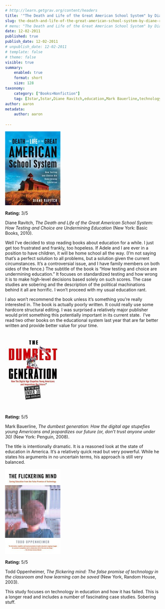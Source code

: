 ```yaml
---
# http://learn.getgrav.org/content/headers
title: '"The Death and Life of the Great American School System" by Diane Ravitch'
slug: the-death-and-life-of-the-great-american-school-system-by-diane-ravitch
# menu: "The Death and Life of the Great American School System" by Diane Ravitch
date: 12-02-2011
published: true
publish_date: 12-02-2011
# unpublish_date: 12-02-2011
# template: false
# theme: false
visible: true
summary:
    enabled: true
    format: short
    size: 128
taxonomy:
    category: ["Books>Nonfiction"]
    tag: [3star,5star,Diane Ravitch,education,Mark Bauerline,technology,Todd Oppenheimer]
author: aaron
metadata:
    author: aaron

---
```


![](cover14.jpg "Great American School System")  

**Rating:** 3/5

Diane Ravitch, *The Death and Life of the Great American School System: How Testing and Choice are Undermining Education* (New York: Basic Books, 2010).

Well I’ve decided to stop reading books about education for a while. I just get too frustrated and frankly, too hopeless. If Adele and I are ever in a position to have children, it will be home school all the way. (I’m not saying that’s a perfect solution to all problems, but a solution given the current circumstances. It’s a controversial issue, and I have family members on both sides of the fence.) The subtitle of the book is “How testing and choice are undermining education.” It focuses on standardized testing and how wrong it is to make high-level decisions based solely on such scores. The case studies are sobering and the description of the political machinations behind it all are horrific. I won’t proceed with my usual education rant.

I also won’t recommend the book unless it’s something you’re really interested in. The book is actually poorly written. It could really use some hardcore structural editing. I was surprised a relatively major publisher would print something this potentially important in its current state.  I’ve read two other books on the educational system last year that are far better written and provide better value for your time.

![](cover15.jpg "The Dumbest Generation")  

**Rating:** 5/5

Mark Bauerline, *The dumbest generation: How the digital age stupefies young Americans and jeopardizes our future (or, don’t trust anyone under 30)* (New York: Penguin, 2008).

The title is intentionally dramatic. It is a reasoned look at the state of education in America. It’s a relatively quick read but very powerful. While he states his arguments in no uncertain terms, his approach is still very balanced.

![](cover16.jpg "The Flickering Mind")

**Rating:** 5/5

Todd Oppenheimer, *The flickering mind: The false promise of technology in the classroom and how learning can be saved* (New York, Random House, 2003).

This study focuses on technology in education and how it has failed. This is a longer read and includes a number of fascinating case studies. Sobering stuff.
